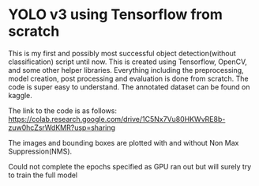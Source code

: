 # YOLO v3 using Tensorflow from scratch
This is my first and possibly most successful object detection(without classification) script until now. This is created using Tensorflow, OpenCV, and some other helper libraries. Everything including the preprocessing, model creation, post processing and evaluation is done from scratch. The code is super easy to understand. The annotated dataset can be found on kaggle.

The link to the code is as follows: https://colab.research.google.com/drive/1C5Nx7Vu80HKWvRE8b-zuw0hcZsrWdKMR?usp=sharing

The images and bounding boxes are plotted with and without Non Max Suppression(NMS).

Could not complete the epochs specified as GPU ran out but will surely try to train the full model
